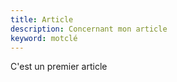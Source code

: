 ```yaml
---
title: Article
description: Concernant mon article
keyword: motclé
---
```


C'est un premier article
